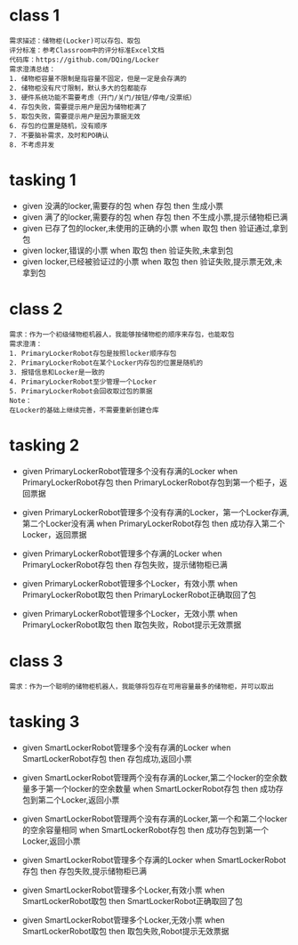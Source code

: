 # 

# class 1
```
需求描述：储物柜(Locker)可以存包、取包
评分标准：参考Classroom中的评分标准Excel文档
代码库：https://github.com/DQing/Locker
需求澄清总结：
1. 储物柜容量不限制是指容量不固定，但是一定是会存满的
2. 储物柜没有尺寸限制，默认多大的包都能存
3. 硬件系统功能不需要考虑（开门/关门/按钮/停电/没票纸）
4. 存包失败，需要提示用户是因为储物柜满了
5. 取包失败，需要提示用户是因为票据无效
6. 存包的位置是随机，没有顺序
7. 不要脑补需求，及时和PO确认
8. 不考虑并发
```

# tasking 1

- given 没满的locker,需要存的包  when 存包 then 生成小票
- given 满了的locker,需要存的包  when 存包 then 不生成小票,提示储物柜已满
- given 已存了包的locker,未使用的正确的小票 when 取包 then 验证通过,拿到包
- given locker,错误的小票 when 取包 then 验证失败,未拿到包
- given locker,已经被验证过的小票 when 取包 then 验证失败,提示票无效,未拿到包

# class 2

```
需求：作为一个初级储物柜机器人，我能够按储物柜的顺序来存包，也能取包
需求澄清：
1. PrimaryLockerRobot存包是按照locker顺序存包
2. PrimaryLockerRobot在某个Locker内存包的位置是随机的
3. 报错信息和Locker是一致的
4. PrimaryLockerRobot至少管理一个Locker
5. PrimaryLockerRobot会回收取过包的票据
Note：
在Locker的基础上继续完善，不需要重新创建仓库
```
# tasking 2
- given PrimaryLockerRobot管理多个没有存满的Locker  when PrimaryLockerRobot存包 then PrimaryLockerRobot存包到第一个柜子，返回票据
- given PrimaryLockerRobot管理多个没有存满的Locker，第一个Locker存满,第二个Locker没有满 when PrimaryLockerRobot存包 then 成功存入第二个Locker，返回票据
- given PrimaryLockerRobot管理多个存满的Locker when PrimaryLockerRobot存包 then 存包失败，提示储物柜已满

- given PrimaryLockerRobot管理多个Locker，有效小票 when PrimaryLockerRobot取包 then PrimaryLockerRobot正确取回了包
- given PrimaryLockerRobot管理多个Locker，无效小票 when PrimaryLockerRobot取包 then 取包失败，Robot提示无效票据

# class 3

```
需求：作为一个聪明的储物柜机器人，我能够将包存在可用容量最多的储物柜，并可以取出
```

# tasking 3
- given SmartLockerRobot管理多个没有存满的Locker when SmartLockerRobot存包 then 存包成功,返回小票
- given SmartLockerRobot管理两个没有存满的Locker,第二个locker的空余数量多于第一个locker的空余数量 when SmartLockerRobot存包 then 成功存包到第二个Locker,返回小票
- given SmartLockerRobot管理两个没有存满的Locker,第一个和第二个locker的空余容量相同 when SmartLockerRobot存包 then 成功存包到第一个Locker,返回小票
- given SmartLockerRobot管理多个存满的Locker when SmartLockerRobot存包 then 存包失败,提示储物柜已满

- given SmartLockerRobot管理多个Locker,有效小票 when SmartLockerRobot取包 then SmartLockerRobot正确取回了包
- given SmartLockerRobot管理多个Locker,无效小票 when SmartLockerRobot取包 then 取包失败,Robot提示无效票据
